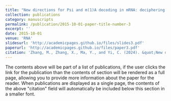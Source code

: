 ```yaml
---
title: "New directions for Psi and m(1)A decoding in mRNA: deciphering the stoichiometry and function."
collection: publications
category: manuscripts
permalink: /publication/2015-10-01-paper-title-number-3
excerpt: ''
date: 2015-10-01
venue: 'RNA'
slidesurl: 'http://academicpages.github.io/files/slides3.pdf'
paperurl: 'http://academicpages.github.io/files/paper3.pdf'
citation: 'Zhang, M., Zhang, X., Ma, Y., and Yi, C. (2024). &quot;New directions for Psi and m(1)A decoding in mRNA: deciphering the stoichiometry and function.&quot; <i>RNA (New York, N.Y.) 30, 537-547.</i>'
---
```


The contents above will be part of a list of publications, if the user clicks the link for the publication than the contents of section will be rendered as a full page, allowing you to provide more information about the paper for the reader. When publications are displayed as a single page, the contents of the above "citation" field will automatically be included below this section in a smaller font.
